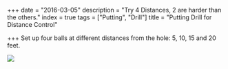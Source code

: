 +++
date = "2016-03-05"
description = "Try 4 Distances, 2 are harder than the others."
index = true
tags = ["Putting", "Drill"]
title = "Putting Drill for Distance Control"

+++
Set up four balls at different distances from the hole: 5, 10, 15 and 20 feet.

![](https://res.cloudinary.com/demo/image/fetch/w_150,h_150,c_thumb,g_face,r_20/https://upload.wikimedia.org/wikipedia/commons/thumb/4/46/Tiger_Woods_2018.jpg/220px-Tiger_Woods_2018.jpg)